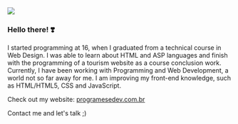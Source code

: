 <img src=".">
<h3> Hello there! ❣️</h3>
<p> I started programming at 16, when I graduated from a technical course in Web Design. I was able to learn about HTML and ASP languages and finish with the programming of a tourism website as a course conclusion work. Currently, I have been working with Programming and Web Development, a world not so far away for me. I am improving my front-end knowledge, such as HTML/HTML5, CSS and JavaScript.

<p> Check out my website: <a href="http://www.programesedev.com.br" target="_blank">programesedev.com.br</a>
<p>Contact me and let's talk ;)
